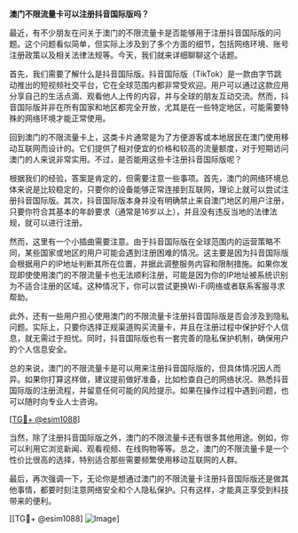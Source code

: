 **澳门不限流量卡可以注册抖音国际版吗？**

最近，有不少朋友在问关于澳门的不限流量卡是否能够用于注册抖音国际版的问题。这个问题看似简单，但实际上涉及到了多个方面的细节，包括网络环境、账号注册政策以及相关法律法规等。今天，我们就来详细聊聊这个话题。

首先，我们需要了解什么是抖音国际版。抖音国际版（TikTok）是一款由字节跳动推出的短视频社交平台，它在全球范围内都非常受欢迎。用户可以通过这款应用分享自己的生活点滴、观看他人上传的内容，并与全球的朋友互动交流。然而，抖音国际版并非在所有国家和地区都完全开放，尤其是在一些特定地区，可能需要特殊的网络环境才能正常使用。

回到澳门的不限流量卡上，这类卡片通常是为了方便游客或本地居民在澳门使用移动互联网而设计的。它们提供了相对便宜的价格和较高的流量额度，对于短期访问澳门的人来说非常实用。不过，是否能用这些卡注册抖音国际版呢？

根据我们的经验，答案是肯定的，但需要注意一些事项。首先，澳门的网络环境总体来说是比较稳定的，只要你的设备能够正常连接到互联网，理论上就可以尝试注册抖音国际版。其次，抖音国际版本身并没有明确禁止来自澳门地区的用户注册，只要你符合其基本的年龄要求（通常是16岁以上），并且没有违反当地的法律法规，就可以进行注册。

然而，这里有一个小插曲需要注意。由于抖音国际版在全球范围内的运营策略不同，某些国家或地区的用户可能会遇到注册困难的情况。这主要是因为抖音国际版会根据用户的IP地址判断其所在位置，并据此调整服务内容和限制措施。如果你发现即使使用澳门的不限流量卡也无法顺利注册，可能是因为你的IP地址被系统识别为不适合注册的区域。这种情况下，你可以尝试更换Wi-Fi网络或者联系客服寻求帮助。

此外，还有一些用户担心使用澳门的不限流量卡注册抖音国际版是否会涉及到隐私问题。实际上，只要你选择正规渠道购买流量卡，并且在注册过程中保护好个人信息，就无需过于担忧。同时，抖音国际版也有一套完善的隐私保护机制，确保用户的个人信息安全。

总的来说，澳门的不限流量卡是可以用来注册抖音国际版的，但具体情况因人而异。如果你打算这样做，建议提前做好准备，比如检查自己的网络状况、熟悉抖音国际版的注册流程，并留意任何可能的风险提示。如果在操作过程中遇到问题，也可以随时向专业人士咨询。

[[TG💪+ @esim1088](https://t.me/s/esim1088)]

当然，除了注册抖音国际版之外，澳门的不限流量卡还有很多其他用途。例如，你可以利用它浏览新闻、观看视频、在线购物等等。总之，澳门的不限流量卡是一个性价比很高的选择，特别适合那些需要频繁使用移动互联网的人群。

最后，再次强调一下，无论你是想通过澳门的不限流量卡注册抖音国际版还是做其他事情，都要时刻注意网络安全和个人隐私保护。只有这样，才能真正享受到科技带来的便利。

[[TG💪+ @esim1088] ![Image](https://i.postimg.cc/4NQfJmqS/Snipaste-2025-05-13-00-14-12.png)]